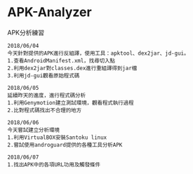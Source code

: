# APK-Analyzer
APK分析練習

```
2018/06/04
今天針對提供的APK進行反組譯，使用工具：apktool、dex2jar、jd-gui。
1.查看AndroidManifest.xml，找尋切入點
2.利用dex2jar對classes.dex進行重組譯得到jar檔
3.利用jd-gui觀看原始程式碼
```

```
2018/06/05
延續昨天的進度，進行程式碼分析
1.利用Genymotion建立測試環境，觀看程式執行過程
2.比對程式碼找出不合理的地方
```

```
2018/06/06
今天嘗試建立分析環境
1.利用VirtualBOX安裝Santoku linux
2.嘗試使用androguard提供的各種工具分析APK
```

```
2018/06/07
1.找出APK中的各項URL功用及觸發條件
```
